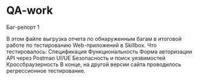 # QA-work

Баг-репорт 1

В этом файле выгрузка отчета по обнаруженным багам в итоговой работе по тестированию Web-приложений в Skillbox.
Что тестировалось:
Спецификация
Функциональность
Форма авторизации
API через Postman
UI/UE
Безопасность и поиск уязвимостей
Кроссбраузерность
В конце, на другой версии сайта проводилось регрессионное тестирование.

